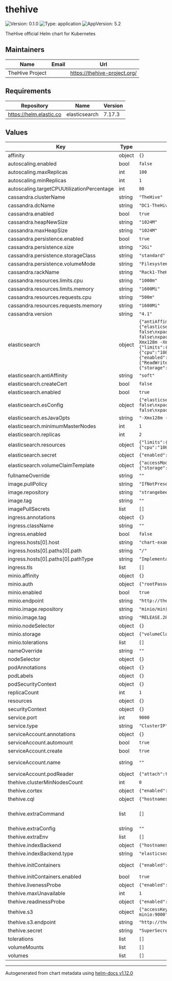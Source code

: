 # thehive

![Version: 0.1.0](https://img.shields.io/badge/Version-0.1.0-informational?style=flat-square) ![Type: application](https://img.shields.io/badge/Type-application-informational?style=flat-square) ![AppVersion: 5.2](https://img.shields.io/badge/AppVersion-5.2-informational?style=flat-square)

TheHive official Helm chart for Kubernetes

## Maintainers

| Name | Email | Url |
| ---- | ------ | --- |
| TheHive Project |  | <https://thehive-project.org/> |

## Requirements

| Repository | Name | Version |
|------------|------|---------|
| https://helm.elastic.co | elasticsearch | 7.17.3 |

## Values

| Key | Type | Default | Description |
|-----|------|---------|-------------|
| affinity | object | `{}` |  |
| autoscaling.enabled | bool | `false` |  |
| autoscaling.maxReplicas | int | `100` |  |
| autoscaling.minReplicas | int | `1` |  |
| autoscaling.targetCPUUtilizationPercentage | int | `80` |  |
| cassandra.clusterName | string | `"TheHive"` | Cassandra cluster name |
| cassandra.dcName | string | `"DC1-TheHive"` | Cassandra datacenter name |
| cassandra.enabled | bool | `true` | Enable Cassandra database |
| cassandra.heapNewSize | string | `"1024M"` | Cassandra heap new size |
| cassandra.maxHeapSize | string | `"1024M"` | Cassandra max heap size |
| cassandra.persistence.enabled | bool | `true` | Enable Cassandra persistence |
| cassandra.persistence.size | string | `"2Gi"` | Cassandra persistent volume size |
| cassandra.persistence.storageClass | string | `"standard"` | Cassandra storageClass |
| cassandra.persistence.volumeMode | string | `"Filesystem"` | Cassandra volume mode (Filesystem or Block)  |
| cassandra.rackName | string | `"Rack1-TheHive"` | Cassandra rack name |
| cassandra.resources.limits.cpu | string | `"1000m"` |  |
| cassandra.resources.limits.memory | string | `"1600Mi"` |  |
| cassandra.resources.requests.cpu | string | `"500m"` |  |
| cassandra.resources.requests.memory | string | `"1600Mi"` |  |
| cassandra.version | string | `"4.1"` |  |
| elasticsearch | object | `{"antiAffinity":"soft","createCert":false,"enabled":true,"esConfig":{"elasticsearch.yml":"xpack.security.enabled: false\nxpack.security.transport.ssl.enabled: false\nxpack.security.http.ssl.enabled: false\n"},"esJavaOpts":"-Xmx128m -Xms128m","minimumMasterNodes":1,"replicas":2,"resources":{"limits":{"cpu":"1000m","memory":"512M"},"requests":{"cpu":"100m","memory":"512M"}},"secret":{"enabled":false},"volumeClaimTemplate":{"accessModes":["ReadWriteOnce"],"resources":{"requests":{"storage":"500M"}},"storageClassName":"standard"}}` | For more information: https://github.com/elastic/helm-charts/tree/main/elasticsearch |
| elasticsearch.antiAffinity | string | `"soft"` | Permit co-located instances for solitary minikube virtual machines. |
| elasticsearch.createCert | bool | `false` | Set to true in production  |
| elasticsearch.enabled | bool | `true` | Enable Elasticsearch  |
| elasticsearch.esConfig | object | `{"elasticsearch.yml":"xpack.security.enabled: false\nxpack.security.transport.ssl.enabled: false\nxpack.security.http.ssl.enabled: false\n"}` | Disable xpack security |
| elasticsearch.esJavaOpts | string | `"-Xmx128m -Xms128m"` | Shrink default JVM heap. |
| elasticsearch.minimumMasterNodes | int | `1` | Master nodes |
| elasticsearch.replicas | int | `2` | Replicas count |
| elasticsearch.resources | object | `{"limits":{"cpu":"1000m","memory":"512M"},"requests":{"cpu":"100m","memory":"512M"}}` | Allocate smaller chunks of memory per pod. |
| elasticsearch.secret | object | `{"enabled":false}` | Set to true in production |
| elasticsearch.volumeClaimTemplate | object | `{"accessModes":["ReadWriteOnce"],"resources":{"requests":{"storage":"500M"}},"storageClassName":"standard"}` | Request smaller persistent volumes. |
| fullnameOverride | string | `""` |  |
| image.pullPolicy | string | `"IfNotPresent"` |  |
| image.repository | string | `"strangebee/thehive"` |  |
| image.tag | string | `""` |  |
| imagePullSecrets | list | `[]` |  |
| ingress.annotations | object | `{}` |  |
| ingress.className | string | `""` |  |
| ingress.enabled | bool | `false` |  |
| ingress.hosts[0].host | string | `"chart-example.local"` |  |
| ingress.hosts[0].paths[0].path | string | `"/"` |  |
| ingress.hosts[0].paths[0].pathType | string | `"ImplementationSpecific"` |  |
| ingress.tls | list | `[]` |  |
| minio.affinity | object | `{}` |  |
| minio.auth | object | `{"rootPassword":"minio123","rootUser":"minio"}` | Minio authentification configuration |
| minio.enabled | bool | `true` | Enable Minio |
| minio.endpoint | string | `"http://thehive-minio:9000"` | Minio endpoint |
| minio.image.repository | string | `"minio/minio"` |  |
| minio.image.tag | string | `"RELEASE.2024-01-18T22-51-28Z"` |  |
| minio.nodeSelector | object | `{}` |  |
| minio.storage | object | `{"volumeClaimValue":"2Gi"}` | Minio storage configuration |
| minio.tolerations | list | `[]` |  |
| nameOverride | string | `""` |  |
| nodeSelector | object | `{}` |  |
| podAnnotations | object | `{}` |  |
| podLabels | object | `{}` |  |
| podSecurityContext | object | `{}` |  |
| replicaCount | int | `1` |  |
| resources | object | `{}` |  |
| securityContext | object | `{}` |  |
| service.port | int | `9000` |  |
| service.type | string | `"ClusterIP"` |  |
| serviceAccount.annotations | object | `{}` | Annotations to add to the service account |
| serviceAccount.automount | bool | `true` | Automatically mount a ServiceAccount's API credentials? |
| serviceAccount.create | bool | `true` | Specifies whether a service account should be created |
| serviceAccount.name | string | `""` | If not set and create is true, a name is generated using the fullname template |
| serviceAccount.podReader | object | `{"attach":true,"serviceAccountName":""}` | Attach pod reader role to service account |
| thehive.clusterMinNodesCount | int | `0` |  |
| thehive.cortex | object | `{"enabled":false,"hostnames":["thehive-cortex"],"keys":""}` | Cortex configuration |
| thehive.cql | object | `{"hostnames":["thehive-cassandra"],"wait":true}` | Cassandra configuration |
| thehive.extraCommand | list | `[]` | Extra entrypoint arguments. See: https://docs.strangebee.com/thehive/setup/installation/docker/#all-options |
| thehive.extraConfig | string | `""` | Custom application.conf file for TheHive |
| thehive.extraEnv | list | `[]` | Extra environment variables |
| thehive.indexBackend | object | `{"hostnames":["elasticsearch-master"],"type":"elasticsearch"}` | Index Backend configuration |
| thehive.indexBackend.type | string | `"elasticsearch"` | Elasticsearch is the only supported backend for now |
| thehive.initContainers | object | `{"enabled":true}` | Init containers will execute nslookup to resolve the hostnames of cassandra and elasticsearch |
| thehive.initContainers.enabled | bool | `true` | Enable init containers |
| thehive.livenessProbe | object | `{"enabled":true}` | Liveness probes |
| thehive.maxUnavailable | int | `1` | PodDisruptionBudget configuration |
| thehive.readinessProbe | object | `{"enabled":true}` | Readiness probes |
| thehive.s3 | object | `{"accessKey":"minio","endpoint":"http://thehive-minio:9000","secretKey":"minio123","usePathAccessStyle":true}` | Object Storage configuration |
| thehive.s3.endpoint | string | `"http://thehive-minio:9000"` | S3 Endpoint |
| thehive.secret | string | `"SuperSecretForKubernetes"` | TheHive Secret  |
| tolerations | list | `[]` |  |
| volumeMounts | list | `[]` | Additional volumeMounts on the output Deployment definition. |
| volumes | list | `[]` | Additional volumes on the output Deployment definition. |

----------------------------------------------
Autogenerated from chart metadata using [helm-docs v1.12.0](https://github.com/norwoodj/helm-docs/releases/v1.12.0)
